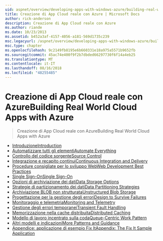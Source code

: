 ```yaml
---
uid: aspnet/overview/developing-apps-with-windows-azure/building-real-world-cloud-apps-with-windows-azure/index
title: Creazione di App Cloud reale con Azure | Microsoft Docs
author: rick-anderson
description: Creazione di App Cloud reale con Azure
ms.author: riande
ms.date: 10/23/2013
ms.assetid: b452a3af-4157-4056-a181-569d1735c239
msc.legacyurl: /aspnet/overview/developing-apps-with-windows-azure/building-real-world-cloud-apps-with-windows-azure
msc.type: chapter
ms.openlocfilehash: 9c2149fb8195e6b660331e18a975a5571b9652fb
ms.sourcegitcommit: 45ac74e400f9f2b7dbded66297730f6f14a4eb25
ms.translationtype: MT
ms.contentlocale: it-IT
ms.lasthandoff: 08/16/2018
ms.locfileid: "48255485"
---
```

<a name="building-real-world-cloud-apps-with-azure"></a><span data-ttu-id="db711-103">Creazione di App Cloud reale con Azure</span><span class="sxs-lookup"><span data-stu-id="db711-103">Building Real World Cloud Apps with Azure</span></span>
====================
> <span data-ttu-id="db711-104">Creazione di App Cloud reale con Azure</span><span class="sxs-lookup"><span data-stu-id="db711-104">Building Real World Cloud Apps with Azure</span></span>


- [<span data-ttu-id="db711-105">Introduzione</span><span class="sxs-lookup"><span data-stu-id="db711-105">Introduction</span></span>](introduction.md)
- [<span data-ttu-id="db711-106">Automatizzare tutti gli elementi</span><span class="sxs-lookup"><span data-stu-id="db711-106">Automate Everything</span></span>](automate-everything.md)
- [<span data-ttu-id="db711-107">Controllo del codice sorgente</span><span class="sxs-lookup"><span data-stu-id="db711-107">Source Control</span></span>](source-control.md)
- [<span data-ttu-id="db711-108">Integrazione e recapito continui</span><span class="sxs-lookup"><span data-stu-id="db711-108">Continuous Integration and Delivery</span></span>](continuous-integration-and-continuous-delivery.md)
- [<span data-ttu-id="db711-109">Procedure consigliate per lo sviluppo Web</span><span class="sxs-lookup"><span data-stu-id="db711-109">Web Development Best Practices</span></span>](web-development-best-practices.md)
- [<span data-ttu-id="db711-110">Single Sign-On</span><span class="sxs-lookup"><span data-stu-id="db711-110">Single Sign-On</span></span>](single-sign-on.md)
- [<span data-ttu-id="db711-111">Opzioni di archiviazione dei dati</span><span class="sxs-lookup"><span data-stu-id="db711-111">Data Storage Options</span></span>](data-storage-options.md)
- [<span data-ttu-id="db711-112">Strategie di partizionamento dei dati</span><span class="sxs-lookup"><span data-stu-id="db711-112">Data Partitioning Strategies</span></span>](data-partitioning-strategies.md)
- [<span data-ttu-id="db711-113">Archiviazione BLOB non strutturata</span><span class="sxs-lookup"><span data-stu-id="db711-113">Unstructured Blob Storage</span></span>](unstructured-blob-storage.md)
- [<span data-ttu-id="db711-114">Progettazione per la gestione degli errori</span><span class="sxs-lookup"><span data-stu-id="db711-114">Design to Survive Failures</span></span>](design-to-survive-failures.md)
- [<span data-ttu-id="db711-115">Monitoraggio e telemetria</span><span class="sxs-lookup"><span data-stu-id="db711-115">Monitoring and Telemetry</span></span>](monitoring-and-telemetry.md)
- [<span data-ttu-id="db711-116">Gestione degli errori temporanei</span><span class="sxs-lookup"><span data-stu-id="db711-116">Transient Fault Handling</span></span>](transient-fault-handling.md)
- [<span data-ttu-id="db711-117">Memorizzazione nella cache distribuita</span><span class="sxs-lookup"><span data-stu-id="db711-117">Distributed Caching</span></span>](distributed-caching.md)
- [<span data-ttu-id="db711-118">Modello di lavoro incentrato sulla coda</span><span class="sxs-lookup"><span data-stu-id="db711-118">Queue-Centric Work Pattern</span></span>](queue-centric-work-pattern.md)
- [<span data-ttu-id="db711-119">Altri modelli e indicazioni</span><span class="sxs-lookup"><span data-stu-id="db711-119">More Patterns and Guidance</span></span>](more-patterns-and-guidance.md)
- [<span data-ttu-id="db711-120">Appendice: applicazione di esempio Fix It</span><span class="sxs-lookup"><span data-stu-id="db711-120">Appendix: The Fix It Sample Application</span></span>](the-fix-it-sample-application.md)
